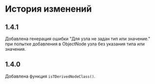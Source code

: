 
История изменений
=================

1.4.1
-----

Добавлена генерация ошибки "Для узла не задан тип или значение." при попытке добавления 
в ObjectNode узла без указания типа или значения.

1.4.0
-----

Добавлена функция `isTDerivedNodeClass()`.